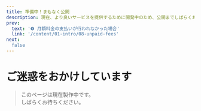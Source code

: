 ```yaml
---
title: 準備中！まもなく公開
description: 現在、より良いサービスを提供するために開発中のため、公開までしばらくお待ちください。
prev:
  text: '❽ 月額料金の支払いが行われなかった場合'
  link: '/content/01-intro/08-unpaid-fees'
next:
  false
---
```


# ご迷惑をおかけしています

> このページは現在製作中です。  
> しばらくお待ちください。
